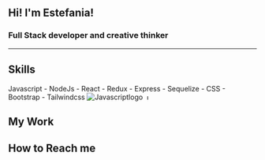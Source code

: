 
## Hi! I'm Estefania!

### Full Stack developer and creative thinker
- - -
## Skills
Javascript - NodeJs - React - Redux - Express - Sequelize - CSS - Bootstrap - Tailwindcss
![Javascriptlogo](https://upload.wikimedia.org/wikipedia/commons/thumb/9/99/Unofficial_JavaScript_logo_2.svg/1200px-Unofficial_JavaScript_logo_2.svg.png "Javascript logo")
<img src="https://upload.wikimedia.org/wikipedia/commons/thumb/9/99/Unofficial_JavaScript_logo_2.svg/1200px-Unofficial_JavaScript_logo_2.svg.png" alt="Javascript-logo" style="height: 10px; width:10px;"/>

## My Work

## How to Reach me




